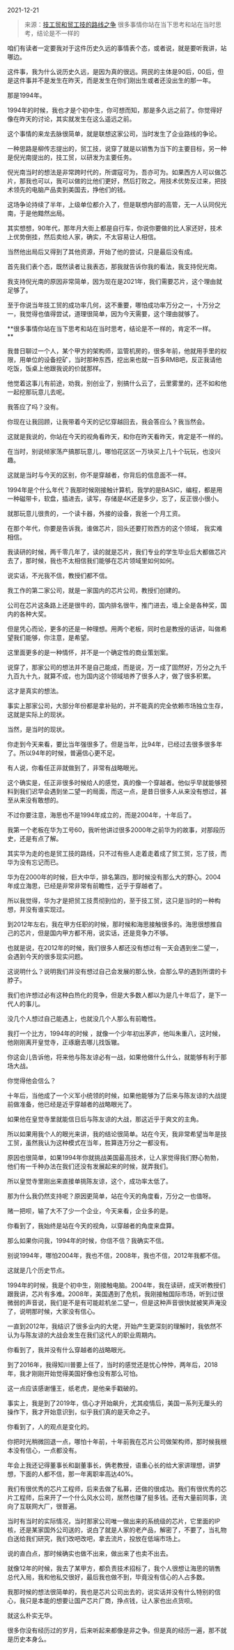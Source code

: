 2021-12-21

> 来源：[技工贸和贸工技的路线之争](http://mp.weixin.qq.com/s?__biz=MzU0MjYwNDU2Mw==&mid=2247502891&idx=2&sn=f16a559fd817d4d9d5933334eaf4aede&chksm=fb1aa057cc6d2941d4007ac0ab90e1c27deb553d78b3fdf663acfbe71acdfa08a29621baebea&scene=27#wechat_redirect)
> 很多事情你站在当下思考和站在当时思考，结论是不一样的

咱们有读者一定要我对于这件历史久远的事情表个态，或者说，就是要听我讲，站哪边。  

  

这件事，我为什么说历史久远，是因为真的很远。网民的主体是90后，00后，但是这件事并不是发生在昨天，而是发生在你们刚出生或者还没出生的那一年。  

  

那是1994年。

  

1994年的时候，我也才是个初中生，你可想而知，那是多久远之前了。你觉得好像在昨天的讨论，其实就发生在这么遥远之前。  

  

这个事情的来龙去脉很简单，就是联想这家公司，当时发生了企业路线的争论。  

  

一种思路是柳传志提出的，贸工技，说穿了就是以销售为当下的主要目标，另一种是倪光南提出的，技工贸，以研发为主要任务。

  

倪光南当时的想法是非常跨时代的，所谓寇可为，吾亦可为。如果西方人可以做芯片，那我也可以，我可以做的比他们更好，然后打败之。用技术优势反过来，把技术领先的电脑产品卖到美国去，挣他们的钱。

  

这场争论持续了半年，上级单位都介入了，但是联想内部的高管，无一人认同倪光南，于是他黯然出局。  

  

其实想想，90年代，那年月大街上都是自行车，你说你要做的比人家还好，技术上优势倒挂，然后卖给人家，确实，不太容易让人相信。

  

当然他出局后又得到了其他资源，开始了他的尝试，只是最后没有成。  

  

首先我们表个态，既然读者让我表态，那我就告诉你我的看法，我支持倪光南。  

  

我支持倪光南的原因非常简单，因为现在是2021年，我们需要芯片，这个理由就足够了。

  

至于你说当年技工贸的成功率几何，这不重要，哪怕成功率万分之一，十万分之一，我觉得也值得尝试，道理很简单，因为今天需要，这个理由就够了。  

  

 **很多事情你站在当下思考和站在当时思考，结论是不一样的，肯定不一样。  
**

  

我昔日聊过一个人，某个甲方的架构师，监管机房的，很多年前，他就用手里的权限，用单位的设备挖矿，当时那种东西，挖出来也就一百多RMB吧，反正我请他吃饭，饭桌上他跟我说的价就那样。  

  

他觉着这事儿有前途，劝我，别创业了，别搞什么云了，云里雾里的，还不如和他一起挖那玩意儿去呢。

  

我答应了吗？没有。  

  

你现在让我回顾，让我带着今天的记忆穿越回去，我会答应么？我当然会。  

  

这就是我说的，你站在今天的视角看昨天，和你在昨天看昨天，肯定是不一样的。  

  

在当时，别说倾家荡产搞那玩意儿，哪怕花区区一万块买上几十个玩玩，也没兴趣。

  

这就是当时与今天的区别，你不是穿越者，你背后的信息面不一样。  

  

1994年是个什么年代？我那时候刚接触计算机，我学的是BASIC，编程，都是用一种磁带卡，软盘，插进去，读写，存储是4K还是多少，忘了，反正很小很小。  

  

就那玩意儿很贵的，一个读卡器，外接的设备，我爸一个月工资。

  

在那个年代，你要是告诉我，谁做芯片，回头还要打败西方的这个领域， 我实难相信。  

  

我读研的时候，两千零几年了，读的就是芯片，我们专业的学生毕业后大都做芯片去了，那时候，我也不太相信我们能够在芯片领域里如何如何。  

  

说实话，不光我不信，教授们都不信。

  

我工作的第二家公司，就是一家国内的芯片公司，教授们创建的。  

  

公司在芯片这条路上还是很牛的，国内排名很牛，推门进去，墙上全是各种奖，国内的各种大奖。  

  

但是凭心而论，更多的还是一种理想。用两个老板，同时也是教授的话讲，叫做希望我们能够，你注意，是希望。

  

这里面更多的是一种情怀，并不是一个确定性的商业策划案。  

  

说穿了，那家公司的想法并不是自己能成，而是说，万一成了固然好，万分之九千九百九十九，就算不成，也为国内这个领域培养了很多人才，做了很多积累。

  

这才是真实的想法。

  

事实上那家公司，大部分年份都是拿补贴的，并不能真的完全依赖市场独立生存，这就是实际上的现状。  

  

当然，是当时的现状。  

  

你走到今天来看，要比当年强很多了。但是当年，比94年，已经过去很多很多年了。所以94年的时候，普遍信心更不足。  

  

有人说，你看任正非就做到了，非常有战略眼光。

  

这个确实是，任正非很多时候给人的感觉，真的像一个穿越者。他似乎早就能够预料到我们迟早会遇到坐二望一的局面，而这一点，是昔日很多人从来没有想过，甚至从来没有敢想的。

  

不过你要注意，海思也不是1994年成立的，而是2004年，十年后了。  

  

我第一个老板在华为工号60，我听他讲过很多2000年之前华为的故事，对那段历史，还是有点了解。  

  

其实华为走的也是贸工技的路线，只不过有些人走着走着成了贸工贸，忘了技，而华为没有忘记而已。

  

华为在2000年的时候，巨大中华，排名第四，那时候没有那么大的野心。2004年成立海思，已经是非常非常有前瞻性，近乎于穿越者了。

  

所以我觉得，华为才是把贸工技贯彻到位的，至于技工贸，这只是当时的一种构想，并没有谁实现过。  

  

到2012年左右，我在甲方任职的时候，那时候和海思接触很多的。海思很想推自己的芯片，但是国内甲方都不用，说实话，还是竞争力不够。

  

也就是说，在2012年的时候，我们很多人都还没有想过有一天会遇到坐二望一，会遇到今天的很多现实问题。  

  

这说明什么？说明我们并没有想过自己会发展的那么快，会那么早的遇到所谓的卡脖子。

  

我们也许想过必有这种白热化的竞争，但是大多数人都以为是几十年后了，是下一代人的事儿。  

  

没几个人想过自己能遇上，也就没几个人那么有前瞻性。  

  

我打一个比方，1994年的时候 ，就像一个少年初出茅庐，他叫朱重八，这时候，他刚刚离开皇觉寺，正琢磨去哪儿找饭辙。

  

你这会儿告诉他，将来他与陈友谅必有一战，如果他做什么什么，就能够有利于那场大战。

  

你觉得他会信么？

  

十年后，当他成了一个义军小统领的时候，如果他能够为了后来与陈友谅的大战提前做准备，他已经是近乎穿越者的战略眼光了。  

  

如果他在皇觉寺里就能信日后与陈友谅的大战，那这近乎于爽文的主角。

  

所以如果用我个人的眼光来讲，我的结论很简单。站在今天，我非常希望当年是技工贸，虽然我认为这种模式在当年，胜算连万分之一都没有。

  

原因也很简单，如果1994年你就挑战美国最高技术，让人家觉得我们野心勃勃，他们有一千种办法在我们还没有发展起来的时候，就弄我们。  

  

所以皇觉寺里刚出来直接单挑陈友谅，这个，成功率太低了。  

  

那为什么我仍然支持呢？原因更简单，站在今天的角度看，万分之一也值呀。

  

赌一把呗，输了大不了少一个企业，今天来看，企业多的是。  

  

你看到了，我始终是站在今天的视角，以穿越者的角度来盘算。

  

那么如果你问我，1994年的时候，你信不信？我确实不信。

  

别说1994年，哪怕2004年，我也不信，2008年，我也不信，2012年我都不信。  

  

这就是几个历史节点。  

  

1994年的时候，我是个初中生，刚接触电脑。2004年，我在读研，成天听教授们跟我讲，芯片有多难。2008年，美国遇到了危机，我刚接触国际市场，听到过很微弱的声音说，我们是不是有可能趁机坐二望一，但是这种声音很快就被笑声淹没了，说明那时候，大家没有信心。  

  

一直到2012年，我结识了很多业内的大佬，开始产生更深刻的理解时，我依然不认为与陈友谅的大战会发生在我们这代人的职业周期内。

  

你看到了，我并没有什么穿越者的战略眼光。

  

到了2016年，我得知川普要上任了，当时的感觉还是忧心忡忡，两年后，2018年，我才刚刚开始觉得美国好像也没有那么可怕。  

  

这一点应该感谢懂王，纸老虎，是他亲手戳破的。

  

事实上，我是到了2019年，信心才开始飙升，尤其疫情后，美国一系列无厘头的操作下，我才开始意识到，似乎我们真的是天命之子。  

  

你看到了，人的观点是变化的。  

  

你把时光稍微回退一点，哪怕十年前，十年前我在芯片公司做架构师，那时候我根本没有信心，一点都没有。  

  

年会上我还记得董事长和副董事长，俩老教授，语重心长的给大家讲理想，讲梦想，下面的人都不信，那一年离职率高达40%。

  

我们有很优秀的芯片工程师，后来去做了私募，还做的很成功。我们有很优秀的芯片工程师，后来开了一个什么风水公司，居然也赚了挺多钱。还有大量前同事，流向了互联网大厂，很普遍。

  

当时有当时的实际情况，当时那家公司唯一做出来的系统级的芯片，它里面的IP核，还是某家国外公司送的，说白了就是人家的老产品，解密了，不要了，当礼物白送给我们研究，我们改吧改吧，拿去流片，投放在低端市场上。

  

说的直白点，那时候确实也做不出来，做出来了也卖不出去。

  

就像12年的时候，我去了某甲方，都负责技术招标了，我个人很想让海思的销售总代入局，我和他私交很好，最后我也做不到，毕竟没有信心的人占多数。

  

我那时候的想法很简单的，我也是芯片公司出去的，说实话并没有什么特别的信心，我只是本能的想要让国产芯片厂商，挣点钱，让人家也出点货呗。

  

就这么朴实无华。

  

很多你没有经历过的岁月，后来听起来都像是非之争。但是真的经历一遍，那不就是历史本身么。

